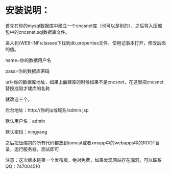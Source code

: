 安装说明： 
===
<P>首先在你的mysql数据库中建立一个cncsnet库（也可以是别的），之后导入压缩包中的cncsnet.sql数据库文件。</p>
<P>进入到\WEB-INF\classes下找到db.properties文件，使用记事本打开，修改后面的值。</p>
<P>name=你的数据用户名</p>
<P>pass=你的数据库密码</p>
<P>url=你的数据库地址，如果上面建库的时候如果不是cncsnet，在这里把cncsnet替换成刚才建库的名称</p>
<P>就改这三个。</p>
<P>后台地址：http://你的ip或域名/admin.jsp</p>
<P>默认用户名：admin</p>
<P>默认密码：ningyang</p>
<P>之后把压缩包的所有代码都放到tomcat或者xmapp中的webapps中的ROOT目录，运行服务器，测试即可</p>

<P>注意：这次版本是第一个发布版，绝对免费，如果发现网站存在漏洞，可以联系QQ：747004510</p>

